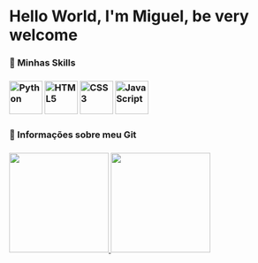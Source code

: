 # Hello World, I'm Miguel, be very welcome

<table>
  <h3>🚀 Minhas Skills <h3>
  <img src="https://img.icons8.com/color/2x/python.png" width=60 alt="Python">
  <img src="https://img.icons8.com/color/2x/html-5.png" width="60" alt="HTML5">
  <img src="https://img.icons8.com/color/2x/css3.png" width="60" alt="CSS3">
  <img src="https://icons8.com/icon/108784/javascript.png" width="60" alt="JavaScript">
  <h3> 🌟 Informações sobre meu Git <h3>
  <a href="https://github.com/miguelblirussi">
  <img height="180em" src="https://github-readme-stats.vercel.app/api?username=miguelblirussi&show_icons=true&theme=tokyonight&include_all_commits=true&count_private=true"/>
  <img height="180em" src="https://github-readme-stats.vercel.app/api/top-langs/?username=miguelblirussi&layout=compact&langs_count=6&theme=tokyonight"/>
</table>



